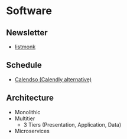 # Software

<!--
https://github.com/vegaprotocol/specs

Bottleneck
Leading zero
-->

## Newsletter

- [listmonk](/listmonk.md)

## Schedule

- [Calendso (Calendly alternative)](https://github.com/calendso/calendso)

<!--
Learning Management System (LMS)
Applicant Tracking System (ATS)
-->

## Architecture

- Monolithic
- Multitier
  - 3 Tiers (Presentation, Application, Data)
- Microservices
